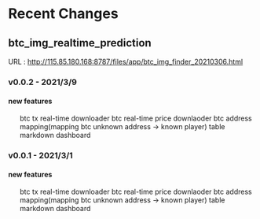 # Recent Changes

## btc_img_realtime_prediction

URL : http://115.85.180.168:8787/files/app/btc_img_finder_20210306.html

### v0.0.2 - 2021/3/9

#### new features 
<ul>

</li> btc tx real-time downloader 
</li> btc real-time price downlaoder  
</li> btc address mapping(mapping btc unknown address -> known player) table 
</li> markdown dashboard 

</ul>

### v0.0.1 - 2021/3/1

#### new features 
<ul>

</li> btc tx real-time downloader 
</li> btc real-time price downlaoder  
</li> btc address mapping(mapping btc unknown address -> known player) table 
</li> markdown dashboard 

</ul>
